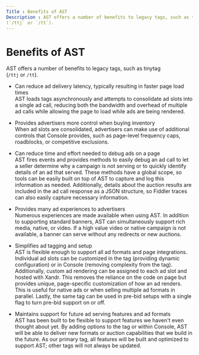```yaml
---
Title : Benefits of AST
Description : AST offers a number of benefits to legacy tags, such as tinytag
(`/ttj` or `/tt`).
---
```



# Benefits of AST



AST offers a number of benefits to legacy tags, such as tinytag
(`/ttj` or `/tt`).

- Can reduce ad delivery latency, typically resulting in faster page
  load times  
  AST loads tags asynchronously and attempts to consolidate ad slots
  into a single ad call, reducing both the bandwidth and overhead of
  multiple ad calls while allowing the page to load while ads are being
  rendered.  
    
- Provides advertisers more control when buying inventory  
  When ad slots are consolidated, advertisers can make use of additional
  controls that Console provides, such as page-level frequency caps,
  roadblocks, or competitive exclusions.  
    
- Can reduce time and effort needed to debug ads on a page  
  AST fires events and provides methods to easily debug an ad call to
  let a seller determine why a campaign is not serving or to quickly
  identify details of an ad that served. These methods have a global
  scope, so tools can be easily built on top of AST to capture and log
  this information as needed. Additionally, details about the auction
  results are included in the ad call response as a JSON structure, so
  Fiddler traces can also easily capture necessary information.  
    
- Provides many ad experiences to advertisers  
  Numerous experiences are made available when using AST. In addition to
  supporting standard banners, AST can simultaneously support rich
  media, native, or video. If a high value video or native campaign is
  not available, a banner can serve without any redirects or new
  auctions.  
    
- Simplifies ad tagging and setup  
  AST is flexible enough to support all ad formats and page
  integrations. Individual ad slots can be customized in the tag
  (providing dynamic configuration) or in Console (removing complexity
  from the tag). Additionally, custom ad rendering can be assigned to
  each ad slot and hosted with Xandr. This
  removes the reliance on the code on page but provides unique,
  page-specific customization of how an ad renders. This is useful for
  native ads or when selling multiple ad formats in parallel. Lastly,
  the same tag can be used in pre-bid setups with a single flag to turn
  pre-bid support on or off.  
    
- Maintains support for future ad serving features and ad formats  
  AST has been built to be flexible to support features we haven't even
  thought about yet. By adding options to the tag or within Console, AST
  will be able to deliver new formats or auction capabilities that we
  build in the future. As our primary tag, all features will be built
  and optimized to support AST; other tags will not always be updated.




